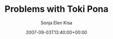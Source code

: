 ---
title: 'Problems with Toki Pona'
posts: 83
hash: 't845'
author: 'Sonja Elen Kisa'
date: 2007-09-03T13:40:00+00:00
sources:
  - http://forums.tokipona.org/viewtopic.php%3Ft=845.html
---